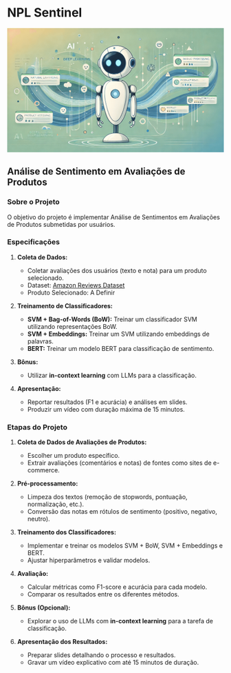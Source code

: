 # NPL Sentinel

![NPL Sentinel Banner](./images/npl-sentinel.png)

## Análise de Sentimento em Avaliações de Produtos

### Sobre o Projeto

O objetivo do projeto é implementar Análise de Sentimentos em Avaliações de Produtos submetidas por usuários.

### Especificações

1. **Coleta de Dados:**

    - Coletar avaliações dos usuários (texto e nota) para um produto selecionado.
    - Dataset: [Amazon Reviews Dataset](https://amazon-reviews-2023.github.io/)
    - Produto Selecionado: A Definir

2. **Treinamento de Classificadores:**

    - **SVM + Bag-of-Words (BoW):** Treinar um classificador SVM utilizando representações BoW.
    - **SVM + Embeddings:** Treinar um SVM utilizando embeddings de palavras.
    - **BERT:** Treinar um modelo BERT para classificação de sentimento.

3. **Bônus:**

    - Utilizar **in-context learning** com LLMs para a classificação.

4. **Apresentação:**
    - Reportar resultados (F1 e acurácia) e análises em slides.
    - Produzir um vídeo com duração máxima de 15 minutos.

### Etapas do Projeto

1. **Coleta de Dados de Avaliações de Produtos:**

    - Escolher um produto específico.
    - Extrair avaliações (comentários e notas) de fontes como sites de e-commerce.

2. **Pré-processamento:**

    - Limpeza dos textos (remoção de stopwords, pontuação, normalização, etc.).
    - Conversão das notas em rótulos de sentimento (positivo, negativo, neutro).

3. **Treinamento dos Classificadores:**

    - Implementar e treinar os modelos SVM + BoW, SVM + Embeddings e BERT.
    - Ajustar hiperparâmetros e validar modelos.

4. **Avaliação:**

    - Calcular métricas como F1-score e acurácia para cada modelo.
    - Comparar os resultados entre os diferentes métodos.

5. **Bônus (Opcional):**

    - Explorar o uso de LLMs com **in-context learning** para a tarefa de classificação.

6. **Apresentação dos Resultados:**
    - Preparar slides detalhando o processo e resultados.
    - Gravar um vídeo explicativo com até 15 minutos de duração.
